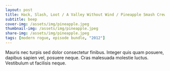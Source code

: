 ```yaml
---
layout: post
title: Hack, Slash, Loot / A Valley Without Wind / Pineapple Smash Crew
subtitle: beep
cover-img: /assets/img/pineapple.jpeg
thumbnail-img: /assets/img/pineapple.jpeg
share-img: /assets/img/pineapple.jpeg
tags: [modern rogue, episode bundle, "2012"]
---
```



Mauris nec turpis sed dolor consectetur finibus. Integer quis quam posuere, dapibus sapien vel, posuere neque. Cras malesuada molestie luctus. Vestibulum ut facilisis neque. 
